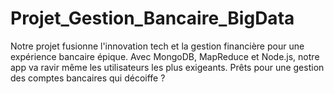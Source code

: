 # Projet_Gestion_Bancaire_BigData
Notre projet fusionne l'innovation tech et la gestion financière pour une expérience bancaire épique. Avec MongoDB, MapReduce et Node.js, notre app va ravir même les utilisateurs les plus exigeants. Prêts pour une gestion des comptes bancaires qui décoiffe ?
